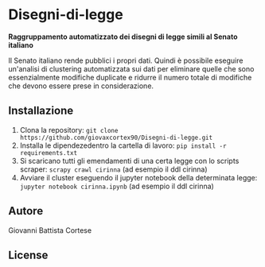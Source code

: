 # Disegni-di-legge #

**Raggruppamento automatizzato dei disegni di legge simili al Senato italiano**

Il Senato italiano rende pubblici i propri dati.
Quindi è possibile eseguire un'analisi di clustering automatizzata sui dati per eliminare quelle che sono essenzialmente modifiche duplicate e ridurre il numero totale di modifiche che devono essere prese in considerazione.

## Installazione ##

1. Clona la repository: `git clone https://github.com/giovaxcortex90/Disegni-di-legge.git`
2. Installa le dipendezedentro la cartella di lavoro: `pip install -r requirements.txt`
3. Si scaricano tutti gli emendamenti di una certa legge con lo scripts scraper: `scrapy crawl cirinna` (ad esempio il ddl cirinna)
4. Avviare il cluster eseguendo il jupyter notebook della determinata legge: `jupyter notebook cirinna.ipynb` (ad esempio il ddl cirinna)

## Autore ##
Giovanni Battista Cortese


## License ##
